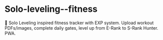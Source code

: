 # Solo-leveling--fitness
🎯 Solo Leveling inspired fitness tracker with EXP system. Upload workout PDFs/images, complete daily gates, level up from E-Rank to S-Rank Hunter. PWA.
